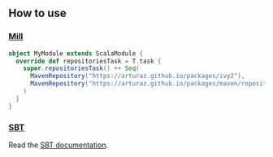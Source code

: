 ## How to use

### [Mill](https://mill-build.com)

```scala
object MyModule extends ScalaModule {
  override def repositoriesTask = T.task {
    super.repositoriesTask() ++ Seq(
      MavenRepository("https://arturaz.github.io/packages/ivy2"),
      MavenRepository("https://arturaz.github.io/packages/maven/repository"),
    )
  }
}
```

### [SBT](https://www.scala-sbt.org)

Read the [SBT documentation](https://www.scala-sbt.org/1.x/docs/Resolvers.html#URL).